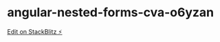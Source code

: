 # angular-nested-forms-cva-o6yzan

[Edit on StackBlitz ⚡️](https://stackblitz.com/edit/angular-nested-forms-cva-o6yzan)